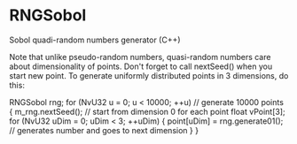 # RNGSobol
Sobol quadi-random numbers generator (C++)

Note that unlike pseudo-random numbers, quasi-random numbers care about dimensionality of points. Don't forget to call nextSeed()
when you start new point. To generate uniformly distributed points in 3 dimensions, do this:

RNGSobol rng;
for (NvU32 u = 0; u < 10000; ++u) // generate 10000 points
{
  m_rng.nextSeed(); // start from dimension 0 for each point
  float vPoint[3];
  for (NvU32 uDim = 0; uDim < 3; ++uDim)
  {
     point[uDim] = rng.generate01(); // generates number and goes to next dimension
  }
}
